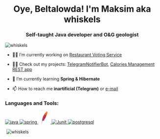 <h1 align="center">Oye, Beltalowda! I'm Maksim aka whiskels</h1>
<h3 align="center">Self-taught Java developer and O&G geologist</h3>

<p align="left"> <img src="https://komarev.com/ghpvc/?username=whiskels" alt="whiskels" /> </p>

- 👨‍💻 I’m currently working on [Restaurant Voting Service](https://github.com/whiskels/topjava-graduation)

- 🕵🏻 Check out my projects: [TelegramNotifierBot](https://github.com/whiskels/TelegramNotifierBot), [Calories Management REST app](https://github.com/whiskels/topjava)

- 🌱 I’m currently learning **Spring & Hibernate**

- 📫 How to reach me **inartificial (Telegram)** or [e-mail](mailto:kuzmingeo@gmail.com?subject=[GitHub])


<h3 align="left">Languages and Tools:</h3>
<p align="left"> <a href="https://www.java.com" target="_blank"> <img src="https://devicons.github.io/devicon/devicon.git/icons/java/java-original-wordmark.svg" alt="java" width="40" height="40"/> </a> 
<a href="https://spring.io/" target="_blank"> <img src="https://www.vectorlogo.zone/logos/springio/springio-icon.svg" alt="spring" width="40" height="40"/> </a> 
<a href="https://maven.apache.org/" target="_blank"> <img src="https://raw.githubusercontent.com/github/explore/80688e429a7d4ef2fca1e82350fe8e3517d3494d/topics/maven/maven.png" alt="Maven" width="40" height="40"/> </a> 
<a href="https://www.junit.org" target="_blank"> <img src="https://camo.githubusercontent.com/049cbfc3f4c820fe5aa0b376a703a975ab75181a/68747470733a2f2f6a756e69742e6f72672f6a756e6974352f6173736574732f696d672f6a756e6974352d6c6f676f2e706e67" alt="Junit" width="40" height="40"/> </a> 
<a href="https://www.postgresql.org" target="_blank"> <img src="https://devicons.github.io/devicon/devicon.git/icons/postgresql/postgresql-original-wordmark.svg" alt="postgresql" width="40" height="40"/> </a> 
</p>
<p>&nbsp;<img align="center" src="https://github-readme-stats.vercel.app/api?username=whiskels&show_icons=true" alt="whiskels" /></p>